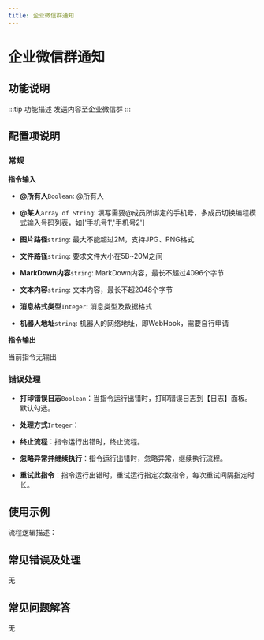 ```yaml
---
title: 企业微信群通知
---
```


# 企业微信群通知

## 功能说明

:::tip 功能描述
发送内容至企业微信群
:::

## 配置项说明

### 常规

**指令输入**

- **@所有人**`Boolean`: @所有人

- **@某人**`array of String`: 填写需要@成员所绑定的手机号，多成员切换编程模式输入号码列表，如['手机号1','手机号2']

- **图片路径**`string`: 最大不能超过2M，支持JPG、PNG格式

- **文件路径**`string`: 要求文件大小在5B~20M之间

- **MarkDown内容**`string`: MarkDown内容，最长不超过4096个字节

- **文本内容**`string`: 文本内容，最长不超2048个字节

- **消息格式类型**`Integer`: 消息类型及数据格式

- **机器人地址**`string`: 机器人的网络地址，即WebHook，需要自行申请


**指令输出**

当前指令无输出

### 错误处理

- **打印错误日志**`Boolean`：当指令运行出错时，打印错误日志到【日志】面板。默认勾选。

- **处理方式**`Integer`：

 - **终止流程**：指令运行出错时，终止流程。

 - **忽略异常并继续执行**：指令运行出错时，忽略异常，继续执行流程。

 - **重试此指令**：指令运行出错时，重试运行指定次数指令，每次重试间隔指定时长。

## 使用示例

流程逻辑描述：

## 常见错误及处理

无

## 常见问题解答

无

